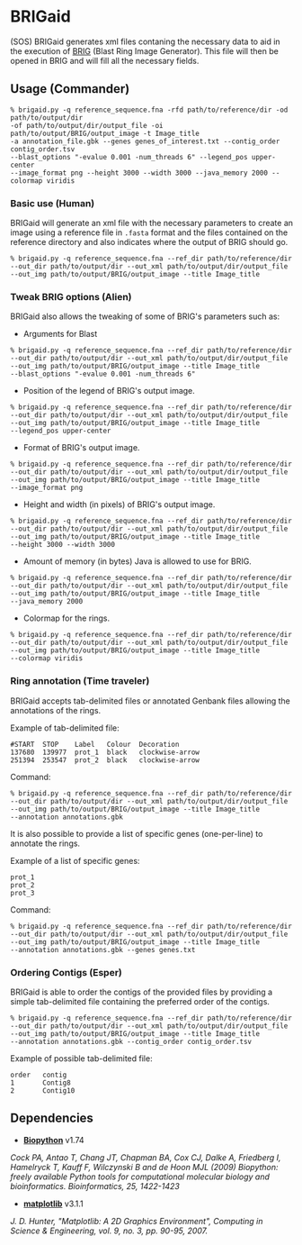 # BRIGaid
(SOS) BRIGaid generates xml files contaning the necessary data to aid in the execution of [BRIG](http://brig.sourceforge.net/) (Blast Ring Image Generator). 
This file will then be opened in BRIG and will fill all the necessary fields.

## __Usage__ (Commander)

```
% brigaid.py -q reference_sequence.fna -rfd path/to/reference/dir -od path/to/output/dir 
-of path/to/output/dir/output_file -oi path/to/output/BRIG/output_image -t Image_title 
-a annotation_file.gbk --genes genes_of_interest.txt --contig_order contig_order.tsv 
--blast_options "-evalue 0.001 -num_threads 6" --legend_pos upper-center 
--image_format png --height 3000 --width 3000 --java_memory 2000 --colormap viridis
```

### __Basic use__ (Human)
BRIGaid will generate an xml file with the necessary parameters to create an image using a reference file in ```.fasta``` format and the files contained on the reference directory and also indicates where the output of BRIG should go.

```
% brigaid.py -q reference_sequence.fna --ref_dir path/to/reference/dir 
--out_dir path/to/output/dir --out_xml path/to/output/dir/output_file 
--out_img path/to/output/BRIG/output_image --title Image_title 
```


### __Tweak BRIG options__ (Alien)
BRIGaid also allows the tweaking of some of BRIG's parameters such as:

* Arguments for Blast 
```
% brigaid.py -q reference_sequence.fna --ref_dir path/to/reference/dir 
--out_dir path/to/output/dir --out_xml path/to/output/dir/output_file 
--out_img path/to/output/BRIG/output_image --title Image_title 
--blast_options "-evalue 0.001 -num_threads 6"
```

* Position of the legend of BRIG's output image.

```
% brigaid.py -q reference_sequence.fna --ref_dir path/to/reference/dir 
--out_dir path/to/output/dir --out_xml path/to/output/dir/output_file 
--out_img path/to/output/BRIG/output_image --title Image_title 
--legend_pos upper-center
```

* Format of BRIG's output image.

```
% brigaid.py -q reference_sequence.fna --ref_dir path/to/reference/dir 
--out_dir path/to/output/dir --out_xml path/to/output/dir/output_file 
--out_img path/to/output/BRIG/output_image --title Image_title 
--image_format png
```

* Height and width (in pixels) of BRIG's output image.

```
% brigaid.py -q reference_sequence.fna --ref_dir path/to/reference/dir 
--out_dir path/to/output/dir --out_xml path/to/output/dir/output_file 
--out_img path/to/output/BRIG/output_image --title Image_title 
--height 3000 --width 3000
```

* Amount of memory (in bytes) Java is allowed to use for BRIG.

```
% brigaid.py -q reference_sequence.fna --ref_dir path/to/reference/dir 
--out_dir path/to/output/dir --out_xml path/to/output/dir/output_file 
--out_img path/to/output/BRIG/output_image --title Image_title 
--java_memory 2000
```

* Colormap for the rings.

```
% brigaid.py -q reference_sequence.fna --ref_dir path/to/reference/dir 
--out_dir path/to/output/dir --out_xml path/to/output/dir/output_file 
--out_img path/to/output/BRIG/output_image --title Image_title 
--colormap viridis
```

### __Ring annotation__ (Time traveler)
BRIGaid accepts tab-delimited files or annotated Genbank files allowing the annotations of the rings.

Example of tab-delimited file:

```
#START	STOP	Label	Colour	Decoration
137680	139977	prot_1	black	clockwise-arrow
251394	253547	prot_2	black	clockwise-arrow
```


Command:

```
% brigaid.py -q reference_sequence.fna --ref_dir path/to/reference/dir 
--out_dir path/to/output/dir --out_xml path/to/output/dir/output_file 
--out_img path/to/output/BRIG/output_image --title Image_title 
--annotation annotations.gbk
```

It is also possible to provide a list of specific genes (one-per-line) to annotate the rings.

Example of a list of specific genes:

```
prot_1
prot_2
prot_3
```


Command:

```
% brigaid.py -q reference_sequence.fna --ref_dir path/to/reference/dir 
--out_dir path/to/output/dir --out_xml path/to/output/dir/output_file 
--out_img path/to/output/BRIG/output_image --title Image_title 
--annotation annotations.gbk --genes genes.txt
```

### __Ordering Contigs__ (Esper)

BRIGaid is able to order the contigs of the provided files by providing a simple tab-delimited file containing the preferred order of the contigs.

```
% brigaid.py -q reference_sequence.fna --ref_dir path/to/reference/dir 
--out_dir path/to/output/dir --out_xml path/to/output/dir/output_file 
--out_img path/to/output/BRIG/output_image --title Image_title 
--annotation annotations.gbk --contig_order contig_order.tsv
```

Example of possible tab-delimited file:
```
order   contig
1       Contig8
2       Contig10
```


## __Dependencies__
* __[Biopython](https://biopython.org/)__ v1.74 

_Cock PA, Antao T, Chang JT, Chapman BA, Cox CJ, Dalke A, Friedberg I, Hamelryck T, Kauff F, Wilczynski B and de Hoon MJL (2009) Biopython: freely available Python tools for computational molecular biology and bioinformatics. Bioinformatics, 25, 1422-1423_

* __[matplotlib](https://matplotlib.org/)__ v3.1.1

_J. D. Hunter, "Matplotlib: A 2D Graphics Environment", Computing in Science & Engineering, vol. 9, no. 3, pp. 90-95, 2007._ 
